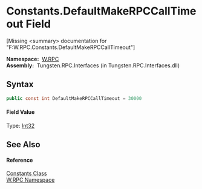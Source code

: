 Constants.DefaultMakeRPCCallTimeout Field
=========================================
  
[Missing &lt;summary> documentation for "F:W.RPC.Constants.DefaultMakeRPCCallTimeout"]


  **Namespace:**  [W.RPC][1]  
  **Assembly:**  Tungsten.RPC.Interfaces (in Tungsten.RPC.Interfaces.dll)

Syntax
------

```csharp
public const int DefaultMakeRPCCallTimeout = 30000
```

#### Field Value
Type: [Int32][2]

See Also
--------

#### Reference
[Constants Class][3]  
[W.RPC Namespace][1]  

[1]: ../README.md
[2]: http://msdn.microsoft.com/en-us/library/td2s409d
[3]: README.md
[4]: ../../_icons/Help.png